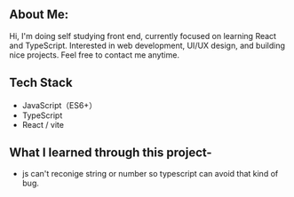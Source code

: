 ## About Me:
Hi, I'm doing self studying front end, currently focused on learning React and TypeScript. Interested in web development, UI/UX design, and building nice projects. Feel free to contact me anytime.

## Tech Stack
- JavaScript（ES6+）
- TypeScript
- React / vite

## What I learned through this project-
- js can't reconige string or number so typescript can avoid that kind of bug.
